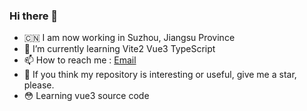 ### Hi there 👋


- 🇨🇳 I am now working in Suzhou, Jiangsu Province
- 🌱 I’m currently learning Vite2 Vue3 TypeScript
- 📫 How to reach me : <a href="mailto:guoshuangyang0@163.com">Email</a>
- 🤩 If you think my repository is interesting or useful, give me a star, please.
- 😳 Learning vue3 source code

<!--
**guoshuangyang/guoshuangyang** is a ✨ _special_ ✨ repository because its `README.md` (this file) appears on your GitHub profile.
-->

